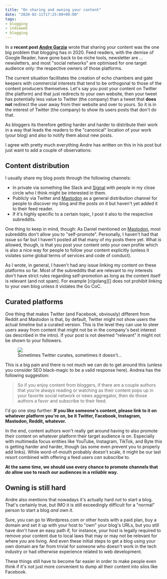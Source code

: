 ```yaml
---
title: "On sharing and owning your content"
date: "2020-02-11T17:25:00+00:00"
tags:
- blogging
- indieweb
- blogging
---
```

In a **recent post [Andre Garzia][a]** wrote that sharing your content was the one big problem that blogging has in 2020. Feed readers, with the demise of Google Reader, have gone back to be niche tools, newsletter are ... newsletters, and most "social networks" are optimised for one target audience only: the respective owners of those platforms.

The current situation facilitates the creation of echo chambers and gate keepers with commercial interests that tend to be orthogonal to those of the content producers themselves. Let's say you post your content on Twitter (the platform) and that just redirects to your own website, then your tweet has potentially less value to Twitter (the company) than a tweet that **does not** redirect the user away from their website and over to yours. So it is in the interest of Twitter (the company) to show its users posts that don't do that.

As bloggers its therefore getting harder and harder to distribute their work in a way that leads the readers to the "canonical" location of your work (your blog) and also to notify them about new posts. 

I agree with pretty much everything Andre has written on this in his post but just want to add a couple of observations:

## Content distribution

I usually share my blog posts through the following channels:

- In private via something like Slack and [Signal][si] with people in my close circle who I think might be interested in them.
- Publicly via Twitter and [Mastodon][ma] as a general distribution channel for people to discover my blog and the posts on it but haven't yet added it to their feed reader.
- If it's highly specific to a certain topic, I post it also to the respective subreddits.

One thing to keep in mind, though: As Daniel mentioned on [Mastodon][m], most subreddits don't allow you to "self-promote". Personally, I haven't had that issue so far but I haven't posted all that many of my posts there yet. What *is* allowed, though, is that you post your content onto your own profile which is also a nice way for people to follow your content explicitly (unless it violates some global terms of services and code of conduct). 

As I wrote, in general, I haven't had any issue linking my content on these platforms so far. Most of the subreddits that are relevant to my interests don't have strict rules regarding self-promotion as long as the content itself is relevant (and not spam). For example [r/golang][] does not prohibit linking to your own blog unless it violates the Go CoC.


## Curated platforms

One thing that makes Twitter (and Facebook, obviously) different from Reddit and Mastodon is that, by default, Twitter might not show users the actual timeline but a curated version. This is the level they can use to steer users away from content that might not be in the company's best interest (as described in the intro). If your post is not deemed "relevant" it might not be shown to your followers. 

<figure>
<img src="/media/2020/curated-twitter.png">
<figcaption>Sometimes Twitter curates, sometimes it doesn't...</figcaption>
</figure>

This is a big pain and there is not much we can do to get around this (unless you consider SEO black-magic to be a valid response here). Andrea has the following suggestion:

> So if you enjoy content from bloggers, if there are a couple authors that you’re always reading or watching as their content pops up in your favorite social network or news aggregator, then do those authors a favor and subscribe to their feed. 

I'd go one step further: **If you like someone's content, please link to it on whatever platform you're on, be it Twitter, Facebook, Instagram, Mastodon, Reddit, whatever.**

In the end, content authors won't really get around having to also promote their content on whatever platform their target audience is on. Especially with multimedia focus entities like YouTube, Instagram, TikTok, and Byte this is getting harder and harder, though (as some even prevent you to properly add links). While word-of-mouth probably doesn't scale, it might be our last resort combined with offering a feed users *can* subscribe to.

**At the same time, we should use every chance to promote channels that *do* allow use to reach our audiences in a *reliable* way.**


## Owning is still hard

Andre also mentions that nowadays it's actually hard *not* to start a blog. That's certainly true, but IMO it is still exceedingly difficult for a "normal" person to start a blog *and own it*.

Sure, you can go to Wordpress.com or other hosts with a paid plan, buy a domain and set it up with your host to "own" your blog's URLs, but you still have don't have an easy path if, for instance, your host is legally required to remove your content due to local laws that may or may not be relevant for where *you* are living. And even these initial steps to get a blog using your own domain are far from trivial for someone who doesn't work in the tech industry or had otherwise experience related to web development.

These things still have to become far easier in order to make people even think if it's not just more convenient to dump all their content into silos like Facebook.

[m]: https://mastodon.technology/@da/103637721903960027
[r]: https://www.reddit.com/user/zerok
[a]: https://andregarzia.com/2020/02/the-hard-part-of-blogging-is-not-writing-it-is-sharing-your-post.html
[g]: https://reddit.com/r/golang
[ma]: https://zerokspot.com/mastodon/
[si]: https://www.signal.org/
